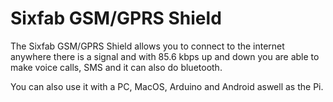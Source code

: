 <!--
---
name: Sixfab GSM/GPRS Shield V1.5
class: board
type: com
formfactor: pHAT
manufacturer: Sixfab
description: Connect from anywhere to the internet on a Raspberry Pi
url: http://sixfab.com/product/gsmgprs-shield/
buy: http://sixfab.com/product/gsmgprs-shield/
image: 'sixfab-gsmgprs-shield-v1-5.png'
pincount: 40
eeprom: no
power:
  '2':
  '17':
ground:
  '6':
  '9':
  '14':
  '20':
  '25':
  '30':
  '34':
  '39':
pin:
  '24':
    mode: uart
  '19':
    mode: uart
  '36':
    name: M66 CTS
  '15':
    name: PWR Key
  '5':
    name: LED
  '7':
    name: 1Wire
  
-->
# Sixfab GSM/GPRS Shield

The Sixfab GSM/GPRS Shield allows you to connect to the internet anywhere there is a signal and with 85.6 kbps up and down 
you are able to make voice calls, SMS and it can also do bluetooth.
 
You can also use it with a PC, MacOS, Arduino and Android aswell as the Pi.

